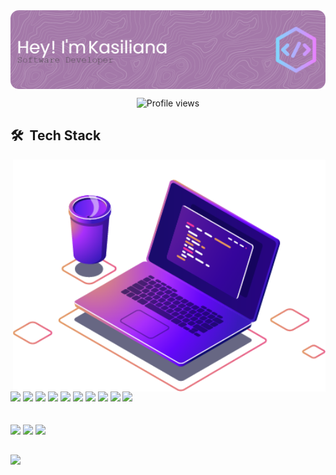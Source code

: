 <img align="center" src="github-header-image (1).png"/>
<p align="center"> <img src="https://komarev.com/ghpvc/?username=kasilianaoliveira&color=blueviolet" alt="Profile views" /> 

 ## 🛠 &nbsp;Tech Stack
  <img src="computer.png" min-width="400px" max-width="400px" width="500px" align="right" alt="Computador">
<div>
 

  <p>
  <img src="https://img.shields.io/badge/javascript-%23323330.svg?style=for-the-badge&logo=javascript&logoColor=%23F7DF1E" style="margin-bottom: 4px;" height="30px">
  <img src="https://img.shields.io/badge/typescript-%23007ACC.svg?style=for-the-badge&logo=typescript&logoColor=white" style="margin-bottom: 4px;" height="30px">
  <img src="https://img.shields.io/badge/html5-%23E34F26.svg?style=for-the-badge&logo=html5&logoColor=white" style="margin-bottom: 4px;" height="30px">
  <img src="https://img.shields.io/badge/css3-%231572B6.svg?style=for-the-badge&logo=css3&logoColor=white" style="margin-bottom: 4px;" height="30px">
  <img src="https://img.shields.io/badge/react-%2320232a.svg?style=for-the-badge&logo=react&logoColor=%2361DAFB" style="margin-bottom: 4px;" height="30px">
  <img src="https://img.shields.io/badge/node.js-6DA55F?style=for-the-badge&logo=node.js&logoColor=white" style="margin-bottom: 4px;" height="30px">
  <img src="https://img.shields.io/badge/express.js-%23404d59.svg?style=for-the-badge&logo=express&logoColor=%2361DAFB" style="margin-bottom: 4px;" height="30px">
  <img src="https://img.shields.io/badge/git-%23F05033.svg?style=for-the-badge&logo=git&logoColor=white" style="margin-bottom: 4px;" height="30px">
  <img src="https://img.shields.io/badge/Linux-FCC624?style=for-the-badge&logo=linux&logoColor=black" style="margin-bottom: 4px;" height="30px">
  <img src="https://img.shields.io/badge/-VS%20Code-%23323330?style=for-the-badge&logo=visual-studio-code&logoColor=%23007ACC" style="margin-bottom: 4px;" height="30px">
  </p>
</div>

##

<p align="left">
  <a href="https://www.linkedin.com/in/kasiliana-oliveira" target="_blank">
    <img src="https://img.shields.io/badge/-LinkedIn-%230077B5?style=for-the-badge&logo=linkedin&logoColor=white" target="_blank"></a>
  <a href = "mailto:kasilianaoliveira@gmail.com">
    <img src="https://img.shields.io/badge/Gmail-D14836?style=for-the-badge&logo=gmail&logoColor=white" target="_blank"></a>
  <a href="https://instagram.com/kasiliana_" target="_blank">
    <img src="https://img.shields.io/badge/-Instagram-%23E4405F?style=for-the-badge&logo=instagram&logoColor=white" target="_blank"></a>
</p>  

##
 <div align="left">
   <p><img align="left" src="https://github-readme-stats.vercel.app/api?username=kasilianaoliveira&show_icons=true&theme=radical" width="400px"><p>
</div>
<!--  <div>
   <p><img height="170px" src="https://github-readme-stats.vercel.app/api/top-langs/?username=kasilianaoliveira&layout=compact&langs_count=7&theme=radical" width="500px"/><p>
</div>
 -->
<!-- <div align="left">
   <p><img align="left" src="https://github-readme-stats.vercel.app/api?username=kasilianaoliveira&show_icons=true&theme=radical" width="400px"><p>
</div>

## -->
<!-- ![Snake animation](https://github.com/kasilianaoliveira/kasilianaoliveira/blob/output/github-contribution-grid-snake.svg) -->


